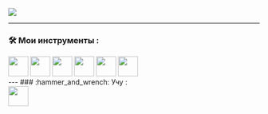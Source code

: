 
![](https://github-profile-summary-cards.vercel.app/api/cards/repos-per-language?username=SlowyZX&theme=solarized_dark)

---
### :hammer_and_wrench: Мои инструменты :
<div>
            <img src="https://cdn.jsdelivr.net/gh/devicons/devicon/icons/javascript/javascript-original.svg" width="40" height="40" />
  <img src="https://cdn.jsdelivr.net/gh/devicons/devicon/icons/css3/css3-original.svg" width="40" height="40" />
  <img src="https://cdn.jsdelivr.net/gh/devicons/devicon/icons/html5/html5-original.svg" width="40" height="40" />
  <img src="https://cdn.jsdelivr.net/gh/devicons/devicon/icons/scss/scss-original.svg" width="40" height="40" />
  <img src="https://cdn.jsdelivr.net/gh/devicons/devicon/icons/cplusplus/cplusplus-original.svg" width="40" height="40" />
  <img src="https://cdn.jsdelivr.net/gh/devicons/devicon/icons/c/c-original.svg" width="40" height="40" />
 </div>
 ---
### :hammer_and_wrench: Учу :
<div>
  <img src="https://cdn.jsdelivr.net/gh/devicons/devicon/icons/ruby/ruby-original.svg" width="40" height="40" />
  </div>
